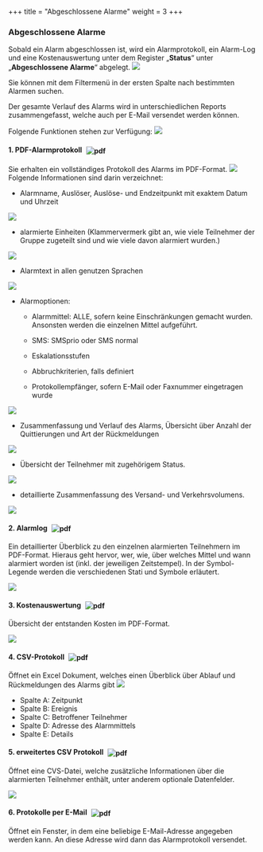 +++
title = "Abgeschlossene Alarme"
weight = 3
+++



 
<a name="abgeschlossene_alarme"></a>
### Abgeschlossene Alarme

Sobald ein Alarm abgeschlossen ist, wird ein Alarmprotokoll, ein
Alarm-Log und eine Kostenauswertung unter dem Register „**Status**“
unter „**Abgeschlossene Alarme**“ abgelegt. 
![](/img/abgeschlossene_alarme.png?width=700px&classes=shadow)

Sie können mit dem Filtermenü in der ersten Spalte nach bestimmten Alarmen suchen. 

Der gesamte Verlauf des Alarms wird in unterschiedlichen Reports zusammengefasst, welche auch
per E-Mail versendet werden können. 

Folgende Funktionen stehen zur Verfügung:
![](/img/abgeschlossene_alarme_nr.png?classes=shadow)


<a name="alarmprotokoll"></a>


#### 1. PDF-Alarmprotokoll <img src="/img/pdficon.png" alt="pdf" style='vertical-align:middle;display:inline;margin:0px 5px; '>
 
 Sie erhalten ein vollständiges Protokoll des Alarms im PDF-Format. 
![](/img/alarmprotokol_pdf_de.45709c947b07fd475467b74205ee5205.png?width=700px&classes=shadow)
Folgende Informationen sind darin verzeichnet:
  
- Alarmname, Auslöser, Auslöse- und Endzeitpunkt mit exaktem Datum
und Uhrzeit

![](/img/alert_report_nr1_new.2fa2675ab0698c4f966fc3a610864f76.png)

- alarmierte Einheiten (Klammervermerk gibt an, wie viele Teilnehmer der Gruppe zugeteilt sind und
 wie viele davon alarmiert wurden.)

![](/img/alert_report_nr2.png)

- Alarmtext in allen genutzen Sprachen

![](/img/alert_report_nr3.png)

- Alarmoptionen:

	- Alarmmittel: ALLE, sofern keine Einschränkungen gemacht wurden.
    Ansonsten werden die einzelnen Mittel aufgeführt.

	- SMS: SMSprio oder SMS normal

	- Eskalationsstufen

	- Abbruchkriterien, falls definiert

	- Protokollempfänger, sofern E-Mail oder Faxnummer eingetragen wurde
	

![](/img/alert_report_nr4.png)

- Zusammenfassung und Verlauf des Alarms, Übersicht über Anzahl der Quittierungen und Art der Rückmeldungen

![](/img/zusammenfassung_pdf_de.c3f32893e3ae2f904ccd4eb9901bcd1d.png)

- Übersicht der Teilnehmer mit zugehörigem Status.

![](/img/ist-soll_pdf_de.png)

- detaillierte Zusammenfassung des Versand- und Verkehrsvolumens.

![](/img/alert_report_nr7.3040b6f543e22573402eefe1f0f8c987.png?width=700px&classes=shadow)





<a name="alarmlog"></a>

#### 2. Alarmlog <img src="/img/pdficon.png" alt="pdf" style='vertical-align:middle;display:inline;margin:0px 5px; '>

Ein detaillierter Überblick zu den einzelnen alarmierten Teilnehmern im PDF-Format.
Hieraus geht hervor, wer, wie, über welches Mittel und wann alarmiert
worden ist (inkl. der jeweiligen Zeitstempel). In der Symbol-Legende
werden die verschiedenen Stati und Symbole erläutert.

![](/img/ealarm_emergency_alarm_log.d7dd67c87f0c268c3cc344a201c357ae.png?width=700px&classes=shadow)






<a name="kostenauswertung"></a>

#### 3. Kostenauswertung <img src="/img/kostenauswertungsymbol.png" alt="pdf" style='vertical-align:middle;display:inline;margin:0px 5px; '>

Übersicht der entstanden Kosten im PDF-Format.

![](/img/kostenauswertung_new.26f06835d137414234ceced34a2ee228.png?width=700px&classes=shadow)





<a name="cvs_protokoll"></a>

#### 4. CSV-Protokoll <img src="/img/csvsymbol.png" alt="pdf" style='vertical-align:middle;display:inline;margin:0px 5px; '>
Öffnet ein Excel Dokument, welches einen Überblick über Ablauf und Rückmeldungen des Alarms gibt
![](/img/abgeschlossene_alarme_cvs_protokoll.png?width=700px&classes=shadow)

- Spalte A: Zeitpunkt
- Spalte B: Ereignis
- Spalte C: Betroffener Teilnehmer
- Spalte D: Adresse des Alarmmittels
- Spalte E: Details





<a name="erweitertes_cvs_protokoll"></a>

#### 5. erweitertes CSV Protokoll <img src="/img/csv_erweitert_symbol.png" alt="pdf" style='vertical-align:middle;display:inline;margin:0px 5px; '>

Öffnet eine CVS-Datei, welche zusätzliche Informationen über die alarmierten Teilnehmer enthält, unter anderem optionale Datenfelder.

![](/img/abgeschlossene_alarme_erweitertes_cvs_protokoll.png?classes=shadow)




<a name="protokolle_per_email"></a>

#### 6. Protokolle per E-Mail <img src="/img/emailsymbol.png" alt="pdf" style='vertical-align:middle;display:inline;margin:0px 5px; '>

Öffnet ein Fenster, in dem eine beliebige E-Mail-Adresse angegeben
werden kann. An diese Adresse wird dann das Alarmprotokoll versendet.
